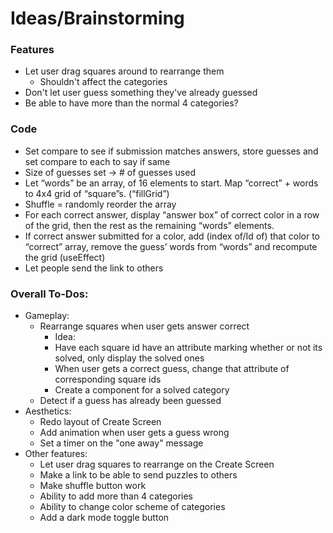 # Ideas/Brainstorming

### Features
- Let user drag squares around to rearrange them
    - Shouldn't affect the categories
- Don't let user guess something they've already guessed
- Be able to have more than the normal 4 categories?

### Code
- Set compare to see if submission matches answers, store guesses and set compare to each to 
say if same
- Size of guesses set -> # of guesses used
- Let “words” be an array, of 16 elements to start. Map “correct” + words to 4x4 grid of 
“square”s. (“fillGrid”)
- Shuffle = randomly reorder the array
- For each correct answer, display “answer box” of correct color in a row of the grid, then the 
rest as the remaining “words” elements.
- If correct answer submitted for a color, add (index of/Id of) that color to “correct” array, 
remove the guess’ words from “words” and recompute the grid (useEffect)
- Let people send the link to others

### Overall To-Dos:
- Gameplay:
    - Rearrange squares when user gets answer correct
      - Idea:
      - Have each square id have an attribute marking whether or not its solved, only display the solved ones
      - When user gets a correct guess, change that attribute of corresponding square ids
      - Create a component for a solved category
    - Detect if a guess has already been guessed
- Aesthetics:
  - Redo layout of Create Screen
  - Add animation when user gets a guess wrong
  - Set a timer on the "one away" message
- Other features:
  - Let user drag squares to rearrange on the Create Screen
  - Make a link to be able to send puzzles to others
  - Make shuffle button work
  - Ability to add more than 4 categories
  - Ability to change color scheme of categories
  - Add a dark mode toggle button
